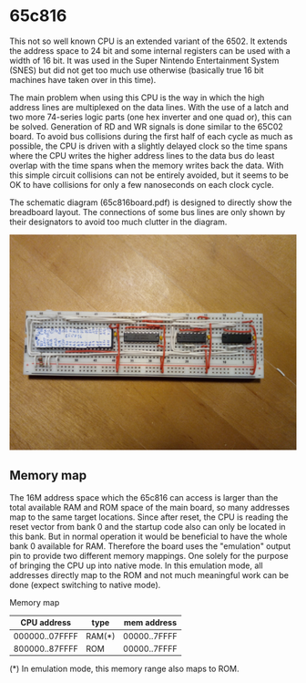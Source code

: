 # 65c816

This not so well known CPU is an extended variant of the 6502. It extends the address space to 24 bit
and some internal registers can be used with a width of 16 bit.
It was used in the Super Nintendo Entertainment System (SNES) but did not get too much use otherwise (basically
true 16 bit machines have taken over in this time).

The main problem when using this CPU is the way in which the high address lines are multiplexed on the data lines.
With the use of a latch and two more 74-series logic parts (one hex inverter and one quad or), this can be solved.
Generation of RD and WR signals is done similar to the 65C02 board. To avoid bus collisions during the
first half of each cycle as much as possible, the CPU is driven with a slightly delayed clock so the time spans where the 
CPU writes the higher address lines to the data bus do least overlap with the time spans when the memory writes 
back the data. With this simple circuit collisions can not be entirely avoided, but it seems to be OK
to have collisions for only a few nanoseconds on each clock cycle.

The schematic diagram (65c816board.pdf) is designed to directly show the breadboard layout. The connections of some bus lines 
are only shown by their designators to avoid too much clutter in the diagram.

![alt text](breadboard.jpg "Breadboard before connecting to the main board")

## Memory map

The 16M address space which the 65c816 can access is larger than the total available RAM and ROM space of the 
main board, so many addresses map to the same target locations. 
Since after reset, the CPU is reading the reset vector from bank 0 and the startup code also can only be located in this bank. 
But in normal operation it would be beneficial to have the whole bank 0 available for RAM.
Therefore the board uses the "emulation" output pin to provide two different memory mappings. One solely for 
the purpose of bringing the CPU up into native mode. In this emulation mode, all addresses directly map
to the ROM and not much meaningful work can be done (expect switching to native mode).

Memory map

| CPU address    | type   | mem address  |
| -------------- | -------| -------------|
| 000000..07FFFF | RAM(*) | 00000..7FFFF |
| 800000..87FFFF | ROM    | 00000..7FFFF |

(*) In emulation mode, this memory range also maps to ROM. 

